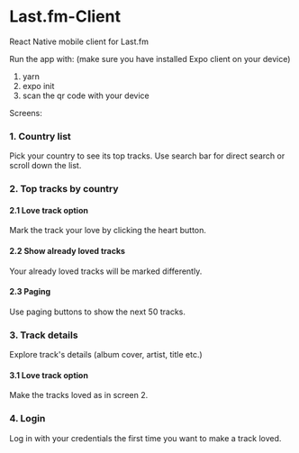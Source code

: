 # Last.fm-Client

React Native mobile client for Last.fm

Run the app with: (make sure you have installed Expo client on your device)
1. yarn
2. expo init
3. scan the qr code with your device

Screens:
### 1. Country list 
Pick your country to see its top tracks. Use search bar for direct search or scroll down the list.
### 2. Top tracks by country
  #### 2.1 Love track option
  Mark the track your love by clicking the heart button.
  #### 2.2 Show already loved tracks
  Your already loved tracks will be marked differently.
  #### 2.3 Paging
  Use paging buttons to show the next 50 tracks.
### 3. Track details
Explore track's details (album cover, artist, title etc.)
  #### 3.1 Love track option
  Make the tracks loved as in screen 2.
### 4. Login
Log in with your credentials the first time you want to make a track loved.
